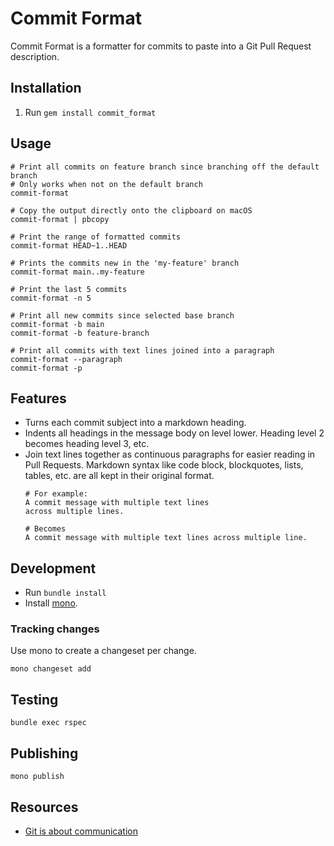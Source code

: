 # Commit Format

Commit Format is a formatter for commits to paste into a Git Pull Request
description.

## Installation

1. Run `gem install commit_format`

## Usage

```
# Print all commits on feature branch since branching off the default branch
# Only works when not on the default branch
commit-format

# Copy the output directly onto the clipboard on macOS
commit-format | pbcopy

# Print the range of formatted commits
commit-format HEAD~1..HEAD

# Prints the commits new in the 'my-feature' branch
commit-format main..my-feature

# Print the last 5 commits
commit-format -n 5

# Print all new commits since selected base branch
commit-format -b main
commit-format -b feature-branch

# Print all commits with text lines joined into a paragraph
commit-format --paragraph
commit-format -p
```

## Features

- Turns each commit subject into a markdown heading.
- Indents all headings in the message body on level lower. Heading level 2
  becomes heading level 3, etc.
- Join text lines together as continuous paragraphs for easier reading in Pull
  Requests. Markdown syntax like code block, blockquotes, lists, tables, etc.
  are all kept in their original format.
  ```
  # For example:
  A commit message with multiple text lines
  across multiple lines.

  # Becomes
  A commit message with multiple text lines across multiple line.
  ```

## Development

- Run `bundle install`
- Install [mono](https://github.com/appsignal/mono).

### Tracking changes

Use mono to create a changeset per change.

```
mono changeset add
```

## Testing

```
bundle exec rspec
```

## Publishing

```
mono publish
```

## Resources

- [Git is about communication](https://tomdebruijn.com/posts/git-is-about-communication/)
